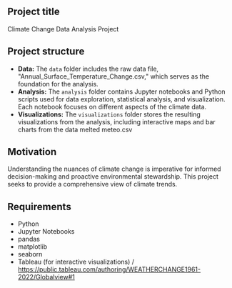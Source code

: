 ## Project title
Climate Change Data Analysis Project

## Project structure
- **Data:** The `data` folder includes the raw data file, "Annual_Surface_Temperature_Change.csv," which serves as the foundation for the analysis.
- **Analysis:** The `analysis` folder contains Jupyter notebooks and Python scripts used for data exploration, statistical analysis, and visualization. Each notebook focuses on different aspects of the climate data.
- **Visualizations:** The `visualizations` folder stores the resulting visualizations from the analysis, including interactive maps and bar charts from the data melted meteo.csv

## Motivation
Understanding the nuances of climate change is imperative for informed decision-making and proactive environmental stewardship. This project seeks to provide a comprehensive view of climate trends.

## Requirements

- Python
- Jupyter Notebooks
- pandas
- matplotlib
- seaborn
- Tableau (for interactive visualizations) / https://public.tableau.com/authoring/WEATHERCHANGE1961-2022/Globalview#1



